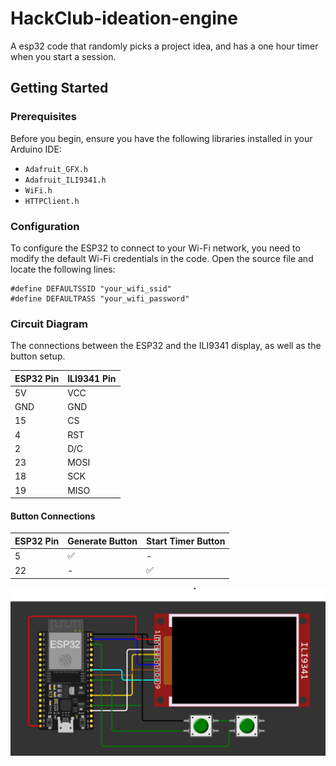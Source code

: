 # HackClub-ideation-engine
A esp32 code that randomly picks a project idea, and has a one hour timer when you start a session.

## Getting Started

### Prerequisites

Before you begin, ensure you have the following libraries installed in your Arduino IDE:

- `Adafruit_GFX.h`
- `Adafruit_ILI9341.h`
- `WiFi.h`
- `HTTPClient.h`

### Configuration

To configure the ESP32 to connect to your Wi-Fi network, you need to modify the default Wi-Fi credentials in the code. Open the source file and locate the following lines:

```
#define DEFAULTSSID "your_wifi_ssid"
#define DEFAULTPASS "your_wifi_password"
```

### Circuit Diagram
The connections between the ESP32 and the ILI9341 display, as well as the button setup.


| ESP32 Pin | ILI9341 Pin |
|-----------|-------------|
| 5V        | VCC         |
| GND       | GND         |
| 15        | CS          |
| 4         | RST         |
| 2         | D/C         |
| 23        | MOSI        |
| 18        | SCK         |
| 19        | MISO        |

#### Button Connections

| ESP32 Pin | Generate Button | Start Timer Button |
|-----------|------------------|---------------------|
| 5         | ✅                | -                   |
| 22        | -                | ✅                   |


![alt text](https://raw.githubusercontent.com/YeetTheAnson/HackClub-ideation-engine/main/WokWiCircuit.png)
